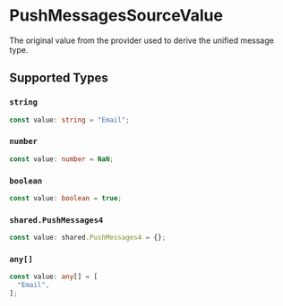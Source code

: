 # PushMessagesSourceValue

The original value from the provider used to derive the unified message type.


## Supported Types

### `string`

```typescript
const value: string = "Email";
```

### `number`

```typescript
const value: number = NaN;
```

### `boolean`

```typescript
const value: boolean = true;
```

### `shared.PushMessages4`

```typescript
const value: shared.PushMessages4 = {};
```

### `any[]`

```typescript
const value: any[] = [
  "Email",
];
```

